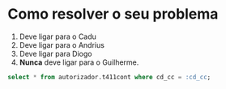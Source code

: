 # Como resolver o seu problema

1. Deve ligar para o Cadu
2. Deve ligar para o Andrius
3. Deve ligar para Diogo
4. **Nunca** deve ligar para o Guilherme.

```sql
select * from autorizador.t411cont where cd_cc = :cd_cc;
```
